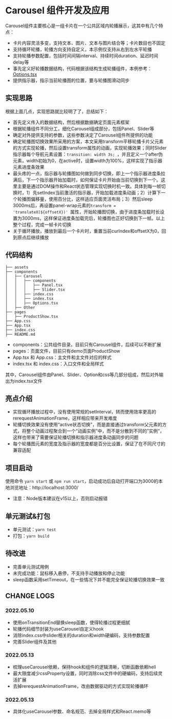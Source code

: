 # Carousel 组件开发及应用
Carousel组件主要核心是一组卡片在一个公共区域内轮播展示，这其中有几个特点：
- 卡片内容灵活多变，支持文本、图片、文本与图片结合等；卡片数目也不固定
- 支持循环轮播，轮播方向支持自定义，本示例仅支持从右到左水平轮播
- 支持轮播参数配置，包括时间间隔interval、持续时间duration、延迟时间delay等
- 事先定义好轮播数据结构，代码根据该结构生成轮播组件，本例参考：[Options.tsx](./components/Carousel/Options.tsx)
- 提供指示器，指示当前轮播图的位置，要与轮播图滑动同步

## 实现思路
根据上面几点，实现思路就比较明了了，总结如下：
- 首先定义传入的数据结构，然后根据数据确定页面元素框架
- 根据轮播组件不同分工，细化Carousel组成部分，包括Panel、Slider等
- 确定对外提供支持的参数，这些参数决定了Carousel组件所提供的功能
- 确定轮播图切换效果所采用的方案，本文采用transform平移轮播卡片父元素的方式实现轮播，然后设置transform属性的动画，实现轮播效果；同时Slider指示器每个导航元素设置：```transition: width 3s; ```，并且定义一个after伪元素，width初始为0，在active时，设置width为100%，这样实现了指示器元素进度条效果
- 最头疼的一点，指示器与轮播图如何做到同步切换，即上一个指示器进度条拉满后，下一个指示器开始加载时，如何保证卡片开始由当前切换到下一个。这里主要是通过DOM操作和React状态管理实现切换时机一致。具体到每一帧切换时，1）先setIndex当前激活的指示器，开始加载进度条动画；2）计算下一个轮播图偏移量，使用百分比，这样适应页面灵活布局；3）然后sleep 3000ms后，再设置panel-wrap元素的```transform = 'translateX(${offsetX})' ```属性，开始轮播图切换，由于进度条加载时长设置为3000ms，这样保证进度条加载完后，轮播图也正好切换到下一帧。以上整个过程，完成一帧卡片切换
- 关于循环播放，播放到最后一个卡片时，重置当前curIndex和offsetX为0，回到原点后继续播放

## 代码结构
``` tree
├── assets
├── components
│   ├── Carousel
│   │   ├── components
│   │   │   ├── Panel.tsx
│   │   │   ├── Slider.tsx
│   │   ├── index.css
│   │   ├── index.tsx
│   │   ├── Options.tsx
│   ├── Other
├── pages
│   ├── ProductShow.tsx
├── App.css
├── App.tsx
├── index.css
├── README.md
```
- components：公共组件目录，目前只有Carousel组件，后续可以不断扩展
- pages：页面文件，目前只有demo页面ProductShow
- App.tsx 和 App.css：主文件和主文件对应的样式
- index.tsx 和 index.css：入口文件和全局样式

其中，Carousel组件由Panel、Slider、Option和css等几部分组成，然后对外输出为index.tsx文件

## 亮点介绍
- 实现循环播放过程中，没有使用常规的setInterval，转而使用效率更高的rerequestAnimationFrame，这样相应带来开发难度
- 轮播切换效果没有使用“active状态切换”，而是直接通过transform父元素的方式，将整个动画过程聚合到一个“动画实例”中，而不是分散到不同的”实例“，这样也带来了需要保证轮播切换和指示器进度条动画同步的问题
- 每个轮播图元素的宽度及指示器的宽度都是百分比设置，保证了在不同尺寸的兼容适配

## 项目启动
使用命令 ``` yarn start ``` 或 ``` npm run start ```，启动成功后自动打开端口为3000的本地浏览地址：http://localhost:3000/
* 注意：Node版本建议在v15以上，否则启动报错

## 单元测试&打包
- 单元测试：``` yarn test ```
- 打包：``` yarn build ```

## 待改进
- 完善单元测试用例
- 未完成功能：鼠标移入悬停，不支持手动播放和停止功能
- sleep函数采用setTimeout，在一些情况下并不能完全保证轮播切换效果一致

## CHANGE LOGS
### 2022.05.10
- 使用onTransitionEnd替换sleep函数，使得轮播过程更细腻
- 轮播代码细节封装为useCarousel自定义hook
- 消除index.css中slider相关的duration和width硬编码，支持参数配置
- 完善Slider组件及其他

### 2022.05.13
- 梳理useCarousel依赖，保持hook和组件的逻辑清晰，切断函数依赖hell
- 最大限度减少cssProperty设置，同时消除css文件中的硬编码，支持后续灵活扩展
- 去掉rerequestAnimationFrame，改由数据驱动的方式实现轮播循环

### 2022.05.13
- 具体化useCarousel参数、命名规范、去掉全局样式和React.memo等
